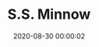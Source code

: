 ---
_schema: default
title: S.S. Minnow
link: https://www.geocaching.com/geocache/GC8VWR6
owner: Gilwell1
date: 2020-08-30 00:00:02
log_type: Note
display_coords: N 41° 27.229' W 074° 29.072'
latitude: '41.453816'
longitude: '-74.484533'
first_stage: false
bogus: true
zhanna_log: >-
  Rich in NEPA and I solved the puzzle and the solution checker gave us the
  green light. I doubt we’ll be visiting that area anytime soon, but we’ll put
  it on our list and if we have the opportunity we’ll stop and search for the
  cache. Thanks for a fun puzzle\! P.S. Now I’ll have that goofy song stuck in
  my head for the rest of the day. :roll\_eyes:
rich_log:
post_id: 12504
---